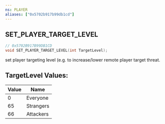 ```yaml
---
ns: PLAYER
aliases: ["0x5702b917b99db1cd"]
---
```

## SET_PLAYER_TARGET_LEVEL

```c
// 0x5702B917B99DB1CD
void SET_PLAYER_TARGET_LEVEL(int TargetLevel);
```

set player targeting level (e.g. to increase/lower remote player target threat.

## TargetLevel Values:
| Value | Name |
| --- | --- |
| 0 | Everyone |
| 65 | Strangers |
| 66 | Attackers |

